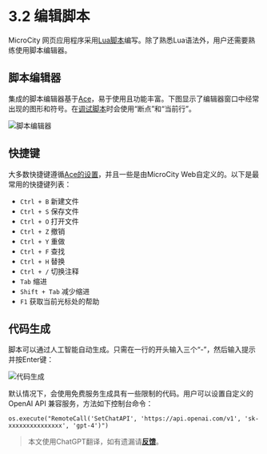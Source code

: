 # 3.2 编辑脚本
MicroCity 网页应用程序采用<a href="https://www.lua.org/manual/5.4/manual.html" target="_blank">Lua脚本</a>编写。除了熟悉Lua语法外，用户还需要熟练使用脚本编辑器。

## 脚本编辑器
集成的脚本编辑器基于<a href="https://github.com/ajaxorg/ace" target="_blank">Ace</a>，易于使用且功能丰富。下图显示了编辑器窗口中经常出现的图形和符号。在[调试脚本](3.3_running_scripts.md)时会使用“断点”和“当前行”。

![脚本编辑器](https://microcity.github.io/doc/img/script_editor.png)

## 快捷键
大多数快捷键遵循<a href="https://github.com/ajaxorg/ace/wiki/Default-Keyboard-Shortcuts" target="_blank">Ace的设置</a>，并且一些是由MicroCity Web自定义的。以下是最常用的快捷键列表：
- `Ctrl + B` 新建文件
- `Ctrl + S` 保存文件
- `Ctrl + O` 打开文件
- `Ctrl + Z` 撤销
- `Ctrl + Y` 重做
- `Ctrl + F` 查找
- `Ctrl + H` 替换
- `Ctrl + /` 切换注释
- `Tab` 缩进
- `Shift + Tab` 减少缩进
- `F1` 获取当前光标处的帮助

## <a id='codegen'>代码生成</a>
脚本可以通过人工智能自动生成。只需在一行的开头输入三个“-”，然后输入提示并按Enter键：

![代码生成](https://microcity.github.io/doc/img/code_generation.apng)

默认情况下，会使用免费服务生成具有一些限制的代码。用户可以设置自定义的 OpenAI API 兼容服务，方法如下控制台命令：

```lua:no-line-numbers
os.execute("RemoteCall('SetChatAPI', 'https://api.openai.com/v1', 'sk-xxxxxxxxxxxxxxx', 'gpt-4')")
```

> 本文使用ChatGPT翻译，如有遗漏请[**反馈**](https://github.com/huuhghhgyg/MicroCityNotes/issues/new)。